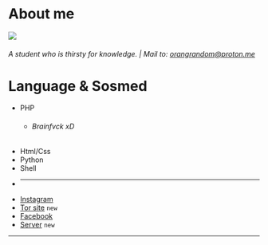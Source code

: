 <!--<img src="68747470733a2f2f70726f626f742e6d656469612f394575424971676170492e676966.gif" alt="hay" width="800" height="3"><div align="center">-->

# About me

<img id="flux10n" src="https://github-stats-alpha.vercel.app/api/?username=flux10n&cc=000&tc=9500ff&ic=FF0000&bc=dd00ff"/>

###### A student who is thirsty for knowledge. | Mail to: orangrandom@proton.me

# Language & Sosmed
- PHP
  - ###### Brainfvck xD
- Html/Css
- Python
- Shell
- ****
- [Instagram](instagram.com/zuck)
- [Tor site](domain.onion) `new`
- [Facebook](https://facebook.com/zuck)
- [Server](discord.com/) `new`

<!--<img src="https://github-readme-stats.vercel.app/api?username=flux10n&border_color=9500ff&show_icons=true&bg_color=0d1116&title_color=ce09ec&text_color=a4aacb&icon_color=007ec6">-->
<!--<img src="68747470733a2f2f70726f626f742e6d656469612f394575424971676170492e676966.gif" alt="hay" width="800" height="3"><div align="center">-->

______

